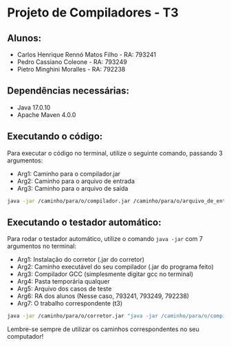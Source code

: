 # Projeto de Compiladores - T3

## Alunos:
- Carlos Henrique Rennó Matos Filho - RA: 793241
- Pedro Cassiano Coleone - RA: 793249
- Pietro Minghini Moralles - RA: 792238

## Dependências necessárias:
- Java 17.0.10
- Apache Maven 4.0.0

## Executando o código:

Para executar o código no terminal, utilize o seguinte comando, passando 3 argumentos:
- Arg1: Caminho para o compilador.jar
- Arg2: Caminho para o arquivo de entrada
- Arg3: Caminho para o arquivo de saída

```bash
java -jar /caminho/para/o/compilador.jar /caminho/para/o/arquivo_de_entrada /caminho/para/o/arquivo_de_saida
```

## Executando o testador automático:

Para rodar o testador automático, utilize o comando `java -jar` com 7 argumentos no terminal:
- Arg1: Instalação do corretor (.jar do corretor)
- Arg2: Caminho executável do seu compilador (.jar do programa feito)
- Arg3: Compilador GCC (simplesmente digitar gcc no terminal)
- Arg4: Pasta temporária qualquer
- Arg5: Arquivo dos casos de teste
- Arg6: RA dos alunos (Nesse caso, 793241, 793249, 792238)
- Arg7: O trabalho correspondente (t3)

```bash
java -jar /caminho/para/o/corretor.jar "java -jar /caminho/para/o/compilador.jar" gcc /caminho/para/a/pasta_temporaria /caminho/para/o/arquivo_de_testes "793241, 793249, 792238" t3
```

Lembre-se sempre de utilizar os caminhos correspondentes no seu computador!
